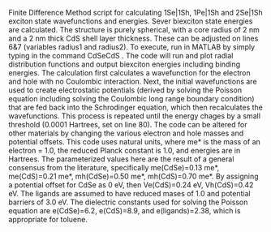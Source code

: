 Finite Difference Method script for calculating 1Se|1Sh, 1Pe|1Sh and 2Se|1Sh exciton state wavefunctions and energies. Sever biexciton state energies are calculated.
The structure is purely spherical, with a core radius of 2 nm and a 2 nm thick CdS shell layer thickness. These can be adjusted on lines 6&7 (variables radius1 and radius2).
To execute, run in MATLAB by simply typing in the command CdSeCdS <enter>. The code will run and plot radial distribution functions and output biexciton energies including binding energies.
The calculation first calculates a wavefunction for the electron and hole with no Coulombic interaction. Next, the initial wavefunctions are used to create electrostatic potentials (derived by solving the Poisson equation including solving the Coulombic long range boundary condition) that are fed back into the Schrodinger equation, which then recalculates the wavefunctions. This process is repeated until the energy chages by a small threshold (0.0001 Hartrees, set on line 80). 
The code can be altered for other materials by changing the various electron and hole masses and potential offsets. 
This code uses natural units, where me* is the mass of an electron = 1.0, the reduced Planck constant is 1.0, and energies are in Hartrees. The parameterized values here are the result of a general consensus from the literature, specifically me(CdSe)=0.13 me*, me(CdS)=0.21 me*, mh(CdSe)=0.50 me*, mh(CdS)=0.70 me*. By assigning a potential offset for CdSe as 0 eV, then Ve(CdS)=0.24 eV, Vh(CdS)=0.42 eV. The ligands are assumed to have reduced mases of 1.0 and potential barriers of 3.0 eV. The dielectric constants used for solving the Poisson equation are e(CdSe)=6.2, e(CdS)=8.9, and e(ligands)=2.38, which is appropriate for toluene.
